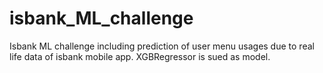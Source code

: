 # isbank_ML_challenge
Isbank ML challenge including prediction of user menu usages due to real life data of isbank mobile app. XGBRegressor is sued as model.
